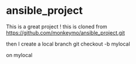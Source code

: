 # ansible_project


This is a great project !
this is cloned from 
https://github.com/monkeymo/ansible_project.git

then I create a local branch 
git checkout -b mylocal

on mylocal



